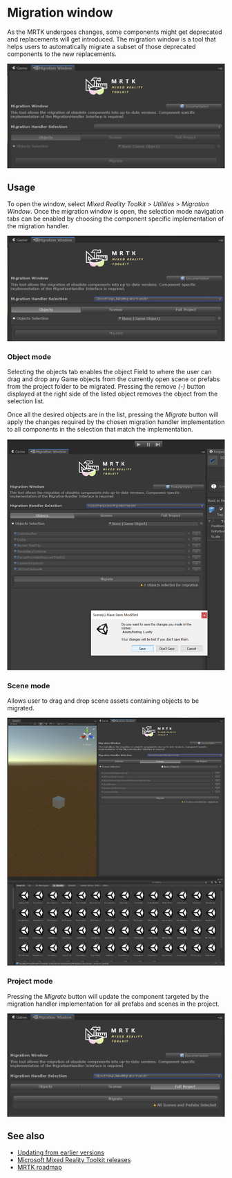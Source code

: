 
# Migration window

As the MRTK undergoes changes, some components might get deprecated and replacements will get introduced.
The migration window is a tool that helps users to automatically migrate a subset of those deprecated components to the new replacements.

![Migration window](../Images/MigrationWindow/MRTK_Migration_Window.png)

## Usage

To open the window, select *Mixed Reality Toolkit* > *Utilities* > *Migration Window*. Once the migration window is open, the selection mode navigation tabs can be enabled by choosing the component specific implementation of the migration handler.  

![Migration selection modes](../Images/MigrationWindow/MRTK_Migration_Modes.png)

### Object mode

Selecting the objects tab enables the object Field to where the user can drag and drop any Game objects from the currently open scene or prefabs from the project folder to be migrated.
Pressing the remove *(-)* button displayed at the right side of the listed object removes the object from the selection list.

Once all the desired objects are in the list, pressing the *Migrate* button will apply the changes required by the chosen migration handler implementation to all components in the selection that match the implementation.

![Selection migration](../Images/MigrationWindow/MRTK_Object_Migration.png)

### Scene mode

Allows user to drag and drop scene assets containing objects to be migrated.

![Selecting scenes for migration](../Images/MigrationWindow/MRTK_Scene_Selection.png)

### Project mode

Pressing the *Migrate* button will update the component targeted by the migration handler implementation for all prefabs and scenes in the project.

![Migrating a complete project](../Images/MigrationWindow/MRTK_Project_Migration.png)

## See also

- [Updating from earlier versions](../../updates-deployment/Updating.md)
- [Microsoft Mixed Reality Toolkit releases](../../packages-releases/ReleaseNotes.md)
- [MRTK roadmap](../../contributing/Roadmap.md)
